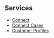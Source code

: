 ## Services

- [Connect](/src/connect/)
- [Connect Cases](/src/connectcases/)
- [Customer Profiles](/src/customer-profiles/)
